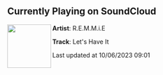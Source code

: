 ## Currently Playing on SoundCloud

[<img align="left" width="100" src="https://i1.sndcdn.com/artworks-kB1K0DZfcvy8AKjl-2n72bg-t500x500.jpg">](https://soundcloud.com/remmie2022/lets-have-it)

**Artist**: R.E.M.M.i.E 

**Track**: Let's Have It

Last updated at 10/06/2023 09:01
